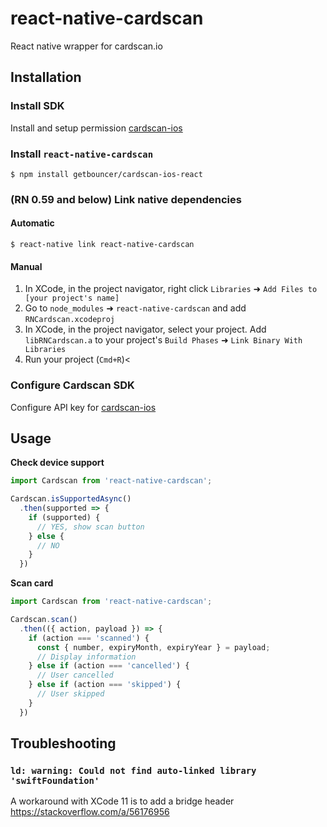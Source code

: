 # react-native-cardscan

React native wrapper for cardscan.io

## Installation

### Install SDK

Install and setup permission [cardscan-ios](https://github.com/getbouncer/cardscan-ios#installation)

### Install `react-native-cardscan`

```
$ npm install getbouncer/cardscan-ios-react
```

### (RN 0.59 and below) Link native dependencies

#### Automatic

```
$ react-native link react-native-cardscan
```

#### Manual

1. In XCode, in the project navigator, right click `Libraries` ➜ `Add Files to [your project's name]`
2. Go to `node_modules` ➜ `react-native-cardscan` and add `RNCardscan.xcodeproj`
3. In XCode, in the project navigator, select your project. Add `libRNCardscan.a` to your project's `Build Phases` ➜ `Link Binary With Libraries`
4. Run your project (`Cmd+R`)<

### Configure Cardscan SDK

Configure API key for [cardscan-ios](https://github.com/getbouncer/cardscan-ios#configure-cardscan-objective-c)

## Usage

**Check device support**

```javascript
import Cardscan from 'react-native-cardscan';

Cardscan.isSupportedAsync()
  .then(supported => {
    if (supported) {
      // YES, show scan button
    } else {
      // NO
    }
  })
```

**Scan card**

```javascript
import Cardscan from 'react-native-cardscan';

Cardscan.scan()
  .then(({ action, payload }) => {
    if (action === 'scanned') {
      const { number, expiryMonth, expiryYear } = payload;
      // Display information
    } else if (action === 'cancelled') {
      // User cancelled
    } else if (action === 'skipped') {
      // User skipped
    }
  })
```

## Troubleshooting

### `ld: warning: Could not find auto-linked library 'swiftFoundation'`

A workaround with XCode 11 is to add a bridge header https://stackoverflow.com/a/56176956
